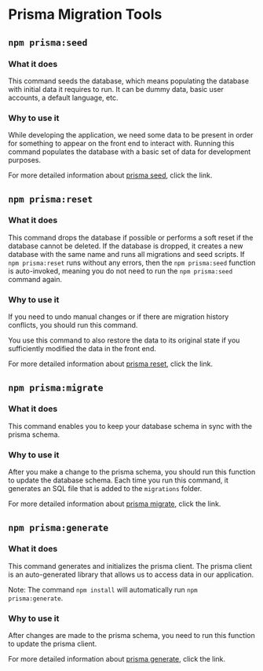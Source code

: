 # Prisma Migration Tools

## `npm prisma:seed`

### What it does

This command seeds the database, which means populating the database with initial data it requires to run.
It can be dummy data, basic user accounts, a default language, etc.

### Why to use it

While developing the application, we need some data to be present in order for something to appear on the front end to interact with. Running this command populates the database with a basic set of data for development purposes.

For more detailed information about [prisma seed](https://www.prisma.io/docs/guides/database/seed-database), click the link.

## `npm prisma:reset`

### What it does

This command drops the database if possible or performs a soft reset if the database cannot be deleted.
If the database is dropped, it creates a new database with the same name and runs all migrations and seed scripts.
If `npm prisma:reset` runs without any errors, then the `npm prisma:seed` function is auto-invoked, meaning you do not need to run the `npm prisma:seed` command again.

### Why to use it

If you need to undo manual changes or if there are migration history conflicts, you should run this command.

You use this command to also restore the data to its original state if you sufficiently modified the data in the front end.

For more detailed information about [prisma reset](https://www.prisma.io/docs/concepts/components/prisma-migrate), click the link.

## `npm prisma:migrate`

### What it does

This command enables you to keep your database schema in sync with the prisma schema.

### Why to use it

After you make a change to the prisma schema, you should run this function to update the database schema.
Each time you run this command, it generates an SQL file that is added to the `migrations` folder.

For more detailed information about [prisma migrate](https://www.prisma.io/docs/concepts/components/prisma-migrate), click the link.

## `npm prisma:generate`

### What it does

This command generates and initializes the prisma client.
The prisma client is an auto-generated library that allows us to access data in our application.

Note: The command `npm install` will automatically run `npm prisma:generate`.

### Why to use it

After changes are made to the prisma schema, you need to run this function to update the prisma client.

For more detailed information about [prisma generate](https://www.prisma.io/docs/concepts/components/prisma-client/working-with-prismaclient/generating-prisma-client), click the link.
